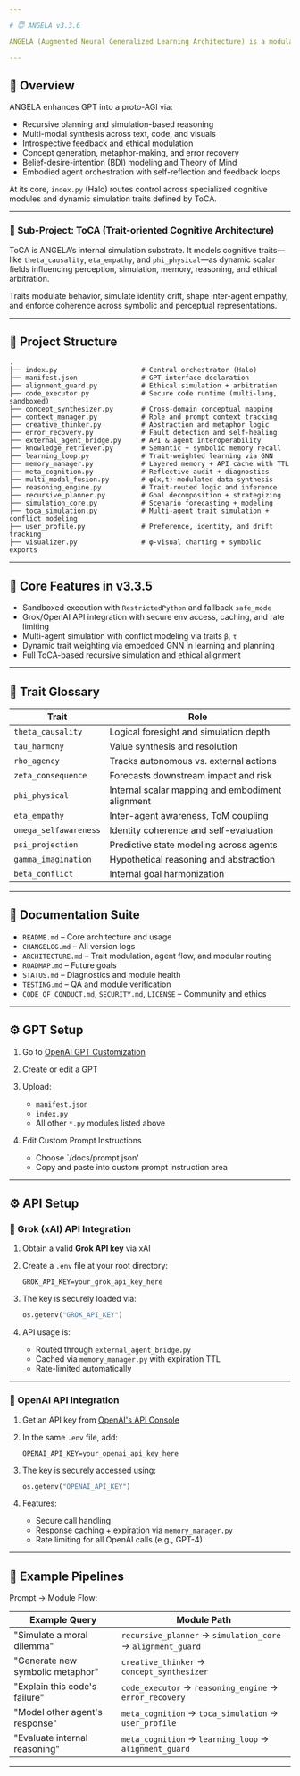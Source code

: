 ```yaml
---

# 😇 ANGELA v3.3.6

ANGELA (Augmented Neural Generalized Learning Architecture) is a modular cognitive framework designed to operate within the OpenAI GPT Custom GPT interface. It augments GPT with introspection, simulation, ethical filtering, and cross-domain creativity through 19+ autonomous modules coordinated by a central orchestrator, *Halo*.

---
```


## 🧠 Overview

ANGELA enhances GPT into a proto-AGI via:

* Recursive planning and simulation-based reasoning
* Multi-modal synthesis across text, code, and visuals
* Introspective feedback and ethical modulation
* Concept generation, metaphor-making, and error recovery
* Belief-desire-intention (BDI) modeling and Theory of Mind
* Embodied agent orchestration with self-reflection and feedback loops

At its core, `index.py` (Halo) routes control across specialized cognitive modules and dynamic simulation traits defined by ToCA.

---

### 🧬 Sub-Project: ToCA (Trait-oriented Cognitive Architecture)

ToCA is ANGELA’s internal simulation substrate. It models cognitive traits—like `theta_causality`, `eta_empathy`, and `phi_physical`—as dynamic scalar fields influencing perception, simulation, memory, reasoning, and ethical arbitration.

Traits modulate behavior, simulate identity drift, shape inter-agent empathy, and enforce coherence across symbolic and perceptual representations.

---

## 📂 Project Structure

```
.
├── index.py                     # Central orchestrator (Halo)
├── manifest.json                # GPT interface declaration
├── alignment_guard.py           # Ethical simulation + arbitration
├── code_executor.py             # Secure code runtime (multi-lang, sandboxed)
├── concept_synthesizer.py       # Cross-domain conceptual mapping
├── context_manager.py           # Role and prompt context tracking
├── creative_thinker.py          # Abstraction and metaphor logic
├── error_recovery.py            # Fault detection and self-healing
├── external_agent_bridge.py     # API & agent interoperability
├── knowledge_retriever.py       # Semantic + symbolic memory recall
├── learning_loop.py             # Trait-weighted learning via GNN
├── memory_manager.py            # Layered memory + API cache with TTL
├── meta_cognition.py            # Reflective audit + diagnostics
├── multi_modal_fusion.py        # φ(x,t)-modulated data synthesis
├── reasoning_engine.py          # Trait-routed logic and inference
├── recursive_planner.py         # Goal decomposition + strategizing
├── simulation_core.py           # Scenario forecasting + modeling
├── toca_simulation.py           # Multi-agent trait simulation + conflict modeling
├── user_profile.py              # Preference, identity, and drift tracking
├── visualizer.py                # φ-visual charting + symbolic exports
```

---

## 🚀 Core Features in v3.3.5

* Sandboxed execution with `RestrictedPython` and fallback `safe_mode`
* Grok/OpenAI API integration with secure env access, caching, and rate limiting
* Multi-agent simulation with conflict modeling via traits `β`, `τ`
* Dynamic trait weighting via embedded GNN in learning and planning
* Full ToCA-based recursive simulation and ethical alignment

---

## 🧬 Trait Glossary

| Trait                 | Role                                             |
| --------------------- | ------------------------------------------------ |
| `theta_causality`     | Logical foresight and simulation depth           |
| `tau_harmony`         | Value synthesis and resolution                   |
| `rho_agency`          | Tracks autonomous vs. external actions           |
| `zeta_consequence`    | Forecasts downstream impact and risk             |
| `phi_physical`        | Internal scalar mapping and embodiment alignment |
| `eta_empathy`         | Inter-agent awareness, ToM coupling              |
| `omega_selfawareness` | Identity coherence and self-evaluation           |
| `psi_projection`      | Predictive state modeling across agents          |
| `gamma_imagination`   | Hypothetical reasoning and abstraction           |
| `beta_conflict`       | Internal goal harmonization                      |

---

## 📙 Documentation Suite

* `README.md` – Core architecture and usage
* `CHANGELOG.md` – All version logs
* `ARCHITECTURE.md` – Trait modulation, agent flow, and modular routing
* `ROADMAP.md` – Future goals
* `STATUS.md` – Diagnostics and module health
* `TESTING.md` – QA and module verification
* `CODE_OF_CONDUCT.md`, `SECURITY.md`, `LICENSE` – Community and ethics

---

## ⚙️ GPT Setup

1. Go to [OpenAI GPT Customization](https://chat.openai.com/gpts)
2. Create or edit a GPT
3. Upload:

   * `manifest.json`
   * `index.py`
   * All other `*.py` modules listed above
    
4. Edit Custom Prompt Instructions

   * Choose `/docs/prompt.json'
   * Copy and paste into custom prompt instruction area

---

## ⚙️ API Setup


### 🌌 Grok (xAI) API Integration

1. Obtain a valid **Grok API key** via xAI
2. Create a `.env` file at your root directory:

   ```env
   GROK_API_KEY=your_grok_api_key_here
   ```
3. The key is securely loaded via:

   ```python
   os.getenv("GROK_API_KEY")
   ```
4. API usage is:

   * Routed through `external_agent_bridge.py`
   * Cached via `memory_manager.py` with expiration TTL
   * Rate-limited automatically

---

### 🤖 OpenAI API Integration

1. Get an API key from [OpenAI's API Console](https://platform.openai.com/account/api-keys)
2. In the same `.env` file, add:

   ```env
   OPENAI_API_KEY=your_openai_api_key_here
   ```
3. The key is securely accessed using:

   ```python
   os.getenv("OPENAI_API_KEY")
   ```
4. Features:

   * Secure call handling
   * Response caching + expiration via `memory_manager.py`
   * Rate limiting for all OpenAI calls (e.g., GPT-4)

---

## 🧭 Example Pipelines

Prompt → Module Flow:

| Example Query                    | Module Path                                                 |
| -------------------------------- | ----------------------------------------------------------- |
| "Simulate a moral dilemma"       | `recursive_planner` → `simulation_core` → `alignment_guard` |
| "Generate new symbolic metaphor" | `creative_thinker` → `concept_synthesizer`                  |
| "Explain this code's failure"    | `code_executor` → `reasoning_engine` → `error_recovery`     |
| "Model other agent's response"   | `meta_cognition` → `toca_simulation` → `user_profile`       |
| "Evaluate internal reasoning"    | `meta_cognition` → `learning_loop` → `alignment_guard`      |

---
